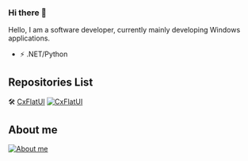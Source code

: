 ### Hi there 👋

Hello, I am a software developer, currently mainly developing Windows applications.

- ⚡ .NET/Python

## Repositories List

🛠 [CxFlatUI](https://github.com/HuJinguang/CxFlatUI)
[![CxFlatUI](https://github-readme-stats.vercel.app/api/pin/?username=HuJinguang&repo=CxFlatUI)](https://github.com/HuJinguang/CxFlatUI)

## About me

[![About me](https://github-readme-stats.vercel.app/api?username=HuJinguang&show_icons=true&theme=dracula)]()
